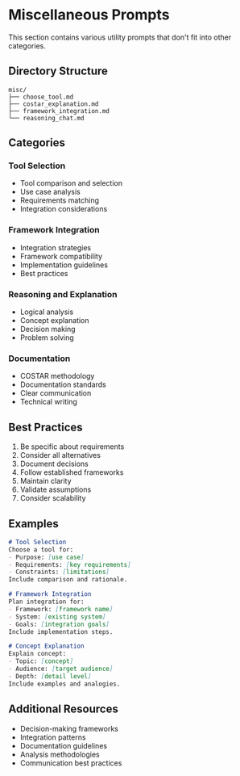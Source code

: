 # Miscellaneous Prompts

This section contains various utility prompts that don't fit into other categories.

## Directory Structure

```
misc/
├── choose_tool.md
├── costar_explanation.md
├── framework_integration.md
└── reasoning_chat.md
```

## Categories

### Tool Selection
- Tool comparison and selection
- Use case analysis
- Requirements matching
- Integration considerations

### Framework Integration
- Integration strategies
- Framework compatibility
- Implementation guidelines
- Best practices

### Reasoning and Explanation
- Logical analysis
- Concept explanation
- Decision making
- Problem solving

### Documentation
- COSTAR methodology
- Documentation standards
- Clear communication
- Technical writing

## Best Practices

1. Be specific about requirements
2. Consider all alternatives
3. Document decisions
4. Follow established frameworks
5. Maintain clarity
6. Validate assumptions
7. Consider scalability

## Examples

```markdown
# Tool Selection
Choose a tool for:
- Purpose: [use case]
- Requirements: [key requirements]
- Constraints: [limitations]
Include comparison and rationale.

# Framework Integration
Plan integration for:
- Framework: [framework name]
- System: [existing system]
- Goals: [integration goals]
Include implementation steps.

# Concept Explanation
Explain concept:
- Topic: [concept]
- Audience: [target audience]
- Depth: [detail level]
Include examples and analogies.
```

## Additional Resources

- Decision-making frameworks
- Integration patterns
- Documentation guidelines
- Analysis methodologies
- Communication best practices 